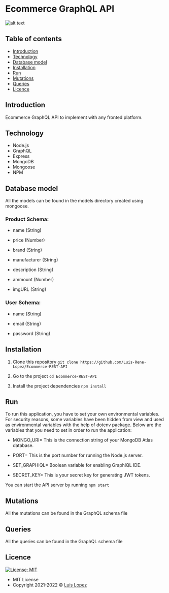 # Ecommerce GraphQL API

![alt text](https://i1.wp.com/aspgems.com/wp-content/uploads/2019/11/meetup-graphql-caceres.png)

## Table of contents

* [Introduction](#introduction)
* [Technology](#technology)
* [Database model](#database-model)
* [Installation](#installation)
* [Run](#run)
* [Mutations](#mutations)
* [Queries](#queries)
* [Licence](#licence)

## Introduction

Ecommerce GraphQL API to implement with any fronted platform. 

## Technology

* Node.js
* GraphQL
* Express
* MongoDB
* Mongoose
* NPM

## Database model

All the models can be found in the models directory created using mongoose.

### Product Schema:

* name (String)

* price (Number)

* brand (String)

* manufacturer (String)

* description (String)

* ammount (Number)

* imgURL (String)

### User Schema:

* name  (String)

* email (String)

* password (String)

## Installation

1. Clone this repository  `git clone https://github.com/Luis-Rene-Lopez/Ecommerce-REST-API`

2. Go to the project `cd Ecommerce-REST-API`

3. Install the project dependencies `npm install`

## Run

To run this application, you have to set your own environmental variables. For security reasons, some variables have been hidden from view and used as environmental variables with the help of dotenv package. Below are the variables that you need to set in order to run the application:

* MONGO_URI=  This is the connection string of your MongoDB Atlas database.

* PORT=  This is the port number for running the Node.js server. 

* SET_GRAPHIQL= Boolean variable for enabling GraphiQL IDE.

* SECRET_KEY= This is your secret key for generating JWT tokens.

You can start the API server by running `npm start`

## Mutations

All the mutations can be found in the GraphQL schema file

## Queries

All the queries can be found in the GraphQL schema file

## Licence
 [![License: MIT](https://img.shields.io/badge/License-MIT-yellow.svg)](https://opensource.org/licenses/MIT)

* MIT License
* Copyright 2021-2022 © [Luis Lopez](https://github.com/luislopez-dev)
